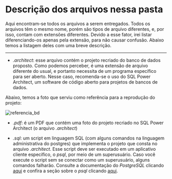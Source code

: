 # Descrição dos arquivos nessa pasta

Aqui encontram-se todos os arquivos a serem entregados. Todos os arquivos têm o mesmo nome, porém são tipos de arquivo diferentes, e, por isso, contam com extensões diferentes. Devido a esse fator, irei listar diferenciando-os apenas pela extensão, para não causar confusão. Abaixo temos a listagem deles com uma breve descrição.

---

* *.architect*: esse arquivo contém o projeto recriado do banco de dados proposto. Como podemos perceber, é uma extensão de arquivo diferente do usual, e portanto necessita de um programa específico para ser aberto. Nesse caso, recomenda-se o uso do SQL Power Architect, um software de código aberto para projetos de bancos de dados.

Abaixo, temos a foto que serviu como referência para a reprodução do projeto:

![referencia_bd](C:\Users\jpber\Downloads\lojas-uvv.png)

* *.pdf*: é um PDF que contém uma foto do projeto recriado no SQL Power Architect (o arquivo *.architect*)

* *.sql*: um script em linguagem SQL (com alguns comandos na linguagem administrativa do postgres) que implementa o projeto que consta no arquivo *.architect*. Esse script deve ser executado em um aplicativo cliente específico, o *psql*, por meio de um superusuário. Caso você execute o script sem se conectar como um superusuário, alguns comandos falharão. Consulte a documentação do *PostgreSQL* clicando [aqui](https://www.postgresql.org/docs/15/index.html) e confira a seção sobre o *psql* clicando [aqui](https://www.postgresql.org/docs/current/app-psql.html).

